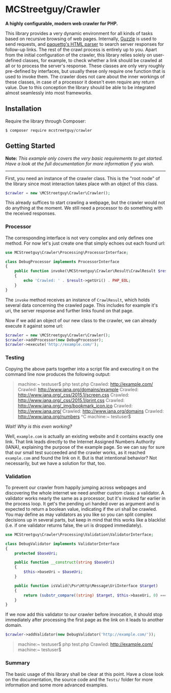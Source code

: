 # MCStreetguy/Crawler

**A highly configurable, modern web crawler for PHP.**

This library provides a very dynamic environment for all kinds of tasks based on recursive browsing of web pages.
Internally, [Guzzle](http://guzzlephp.org) is used to send requests, and [paquettg's HTML parser](https://github.com/paquettg/php-html-parser) to search server responses for follow-up links.
The rest of the crawl process is entirely up to you. Apart from the initial configuration of the crawler, this library relies solely on user-defined classes, for example, to check whether a link should be crawled at all or to process the server's response.
These classes are only very roughly pre-defined by interfaces, but usually these only require one function that is used to invoke them.
The crawler does not care about the inner workings of these classes, in case of a processor it doesn't even require any return value.
Due to this conception the library should be able to be integrated almost seamlessly into most frameworks.

## Installation

Require the library through Composer:

```
$ composer require mcstreetguy/crawler
```

## Getting Started

**Note:** _This example only covers the very basic requirements to get started. Have a look at the full documentation for more information if you wish._

-----------

First, you need an instance of the crawler class.
This is the "root node" of the library since most interaction takes place with an object of this class.

``` php
$crawler = new \MCStreetguy\Crawler\Crawler();
```

This already suffices to start crawling a webpage, but the crawler would not do anything at the moment.
We still need a processor to do something with the received responses.

### Processor

The corresponding interface is not very complex and only defines one method.
For now let's just create one that simply echoes out each found url:

``` php
use MCStreetguy\Crawler\Processing\ProcessorInterface;

class DebugProcessor implements ProcessorInterface
{
    public function invoke(\MCStreetguy\Crawler\Result\CrawlResult $result)
    {
        echo 'Crawled: ' . $result->getUri() . PHP_EOL;
    }
}
```

The `invoke` method receives an instance of `CrawlResult`, which holds several data concerning the crawled page.
This includes for example it's uri, the server response and further links found on that page.

Now if we add an object of our new class to the crawler, we can already execute it against some url:

``` php
$crawler = new \MCStreetguy\Crawler\Crawler();
$crawler->addProcessor(new DebugProcessor);
$crawler->execute('http://example.com/');
```

### Testing

Copying the above parts together into a script file and executing it on the command line now produces the following output:

> machine:~ testuser$ php test.php
> Crawled: http://example.com/
> Crawled: http://www.iana.org/domains/example
> Crawled: http://www.iana.org/_css/2015.1/screen.css
> Crawled: http://www.iana.org/_css/2015.1/print.css
> Crawled: http://www.iana.org/_img/bookmark_icon.ico
> Crawled: http://www.iana.org/
> Crawled: http://www.iana.org/domains
> Crawled: http://www.iana.org/numbers
> ^C
> machine:~ testuser$

_Wait! Why is this even working?_

Well, `example.com` is actually an existing website and it contains exactly one link.
That link leads directly to the Internet Assigned Numbers Authority (IANA), explaining the purpose of the example page.
So we can say for sure that our small test succeeded and the crawler works, as it reached `example.com` and found the link on it.
But is that intentional behavior? Not necessarily, but we have a solution for that, too.

### Validation

To prevent our crawler from happily jumping across webpages and discovering the whole internet we need another custom class: a validator.
A validator works nearly the same as a processor, but it's invoked far earlier in the process loop.
It get's the pending uri handed over as argument and is expected to return a boolean value, indicating if the uri shall be crawled.
You may define as may validators as you like so you can split complex decisions up in several parts, but keep in mind that this works like a blacklist (i.e. if one validator returns false, the uri is dropped immediately).

``` php
use MCStreetguy\Crawler\Processing\Validation\ValidatorInterface;

class DebugValidator implements ValidatorInterface
{
    protected $baseUri;

    public function __construct(string $baseUri)
    {
        $this->baseUri = $baseUri;
    }

    public function isValid(\Psr\Http\Message\UriInterface $target)
    {
        return (substr_compare((string) $target, $this->baseUri, 0) === 0);
    }
}
```

If we now add this validator to our crawler before invocation, it should stop immediately after processing the first page as the link on it leads to another domain.

``` php
$crawler->addValidator(new DebugValidator('http://example.com/'));
```

> machine:~ testuser$ php test.php
> Crawled: http://example.com/
> machine:~ testuser$

### Summary

The basic usage of this library shall be clear at this point.
Have a close look on the documentation, the source code and the `Tests/` folder for more information and some more advanced examples.

